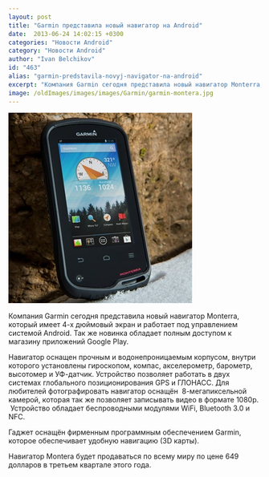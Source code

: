 ```yaml
---
layout: post
title: "Garmin представила новый навигатор на Android"
date:  2013-06-24 14:02:15 +0300
categories: "Новости Android"
category: "Новости Android"
author: "Ivan Belchikov"
id: "463"
alias: "garmin-predstavila-novyj-navigator-na-android"
excerpt: "Компания Garmin сегодня представила новый навигатор Monterra, который имеет 4-х дюймовый экран и работает под управлением системой Android. Так же новинка обладает полным доступом к магазину приложений Google Play."
image: /oldImages/images/images/Garmin/garmin-montera.jpg
---
```

<img src="/oldImages/images/images/Garmin/garmin-montera.jpg" alt="Garmin Montera" />

Компания Garmin сегодня представила новый навигатор Monterra, который имеет 4-х дюймовый экран и работает под управлением системой Android. Так же новинка обладает полным доступом к магазину приложений Google Play.


Навигатор оснащен прочным и водонепроницаемым корпусом, внутри которого установлены гироскопом, компас, акселерометр, барометр, высотомер и УФ-датчик. Устройство позволяет работать в двух системах глобального позиционирования GPS и ГЛОНАСС. Для любителей фотографировать навигатор оснащён  8-мегапиксельной камерой, которая так же позволяет записывать видео в формате 1080p.  Устройство обладает беспроводными модулями WiFi, Bluetooth 3.0 и NFC.

Гаджет оснащён фирменным программным обеспечением Garmin, которое обеспечивает удобную навигацию (3D карты). 

Навигатор Montera будет продаваться по всему миру по цене 649 долларов в третьем квартале этого года.
